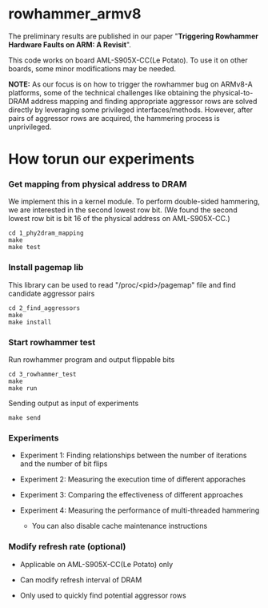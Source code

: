 # rowhammer_armv8

The preliminary results are published in our paper "**Triggering Rowhammer Hardware Faults on ARM: A Revisit**".

This code works on board AML-S905X-CC(Le Potato). 
To use it on other boards, some minor modifications may be needed. 

**NOTE:**
As our focus is on how to trigger the rowhammer bug on ARMv8-A platforms, some of the technical challenges like obtaining the physical-to-DRAM address mapping and finding appropriate aggressor rows are solved directly by leveraging some privileged interfaces/methods. 
However, after pairs of aggressor rows are acquired, the hammering process is unprivileged.

# How torun our experiments
### Get mapping from physical address to DRAM

We implement this in a kernel module. 
To perform double-sided hammering, we are interested in the second lowest row bit.
(We found the second lowest row bit is bit 16 of the physical address on AML-S905X-CC.)

```
cd 1_phy2dram_mapping 
make  
make test  
```


### Install pagemap lib

This library can be used to read "/proc/\<pid\>/pagemap" file and find candidate aggressor pairs

```
cd 2_find_aggressors  
make  
make install  
```

### Start rowhammer test

Run rowhammer program and output flippable bits

```
cd 3_rowhammer_test  
make  
make run  
```

Sending output as input of experiments

```
make send
```

### Experiments

  * Experiment 1: Finding relationships between the number of iterations and the number of bit flips

  * Experiment 2: Measuring the execution time of different apporaches

  * Experiment 3: Comparing the effectiveness of different approaches

  * Experiment 4: Measuring the performance of multi-threaded hammering
    - You can also disable cache maintenance instructions

### Modify refresh rate (optional)

  * Applicable on AML-S905X-CC(Le Potato) only

  * Can modify refresh interval of DRAM

  * Only used to quickly find potential aggressor rows
